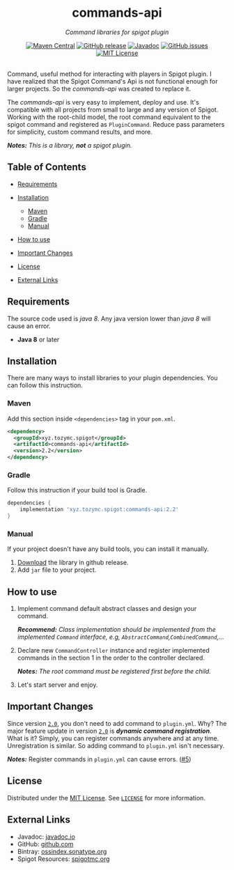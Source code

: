 [originalLicense]: https://opensource.org/licenses/MIT "MIT License"

[license]: https://git.io/JTBhQ "MIT License"

[github]: https://git.io/JTBhc "GitHub project"

[release]: https://git.io/JTBho "GitHub Release"

[javadoc]: https://www.javadoc.io/doc/xyz.tozymc.spigot/commands-api/ "commands-api Javadoc"

[ossIndex]: https://ossindex.sonatype.org/component/pkg:maven/xyz.tozymc.spigot/commands-api "OSS Index"

[spigot]: https://www.spigotmc.org/resources/84992/ "Spigot Resources"

[release2.0]: https://github.com/TozyMC/commands-api/releases/tag/v2.0 "Release 2.0"

<div align="center">
  <h1>commands-api</h1>
  <p><i>Command libraries for spigot plugin</i></p>
  <a href="https://search.maven.org/artifact/xyz.tozymc.spigot/commands-api/2.2/jar"><img alt="Maven Central" src="https://img.shields.io/maven-central/v/xyz.tozymc.spigot/commands-api?label=Maven%20Central&logo=apache-maven&style=flat-square"></a>
  <a href="https://git.io/JTBho"><img alt="GitHub release" src="https://img.shields.io/github/v/release/TozyMC/commands-api?logo=github&style=flat-square"></a>
  <a href="https://www.javadoc.io/doc/xyz.tozymc.spigot/commands-api/"><img alt="Javadoc" src="https://javadoc.io/badge2/xyz.tozymc.spigot/commands-api/javadoc.svg?style=flat-square&label=Javadoc&color=brightgreen&logo=java"></a>
  <a href="https://git.io/JTRUf"><img alt="GitHub issues" src="https://img.shields.io/github/issues/TozyMC/commands-api?style=flat-square"></a>
  <a href="https://git.io/JTBhQ"><img alt="MIT License" src="https://img.shields.io/github/license/TozyMC/commands-api?style=flat-square"></a>
</div>
<br>

Command, useful method for interacting with players in Spigot plugin. I have realized that the
Spigot Command's Api is not functional enough for larger projects. So the *commands-api* was created
to replace it.

The *commands-api* is very easy to implement, deploy and use. It's compatible with all projects from
small to large and any version of Spigot. Working with the root-child model, the root command
equivalent to the spigot command and registered as `PluginCommand`. Reduce pass parameters for
simplicity, custom command results, and more.

***Notes:*** *This is a library,* ***not*** *a spigot plugin.*

## Table of Contents

- [Requirements](#requirements)
- [Installation](#installation)
  - [Maven](#maven)
  - [Gradle](#gradle)
  - [Manual](#manual)

- [How to use](#how-to-use)
- [Important Changes](#important-changes)
- [License](#license)
- [External Links](#external-links)

## Requirements

The source code used is *java 8*. Any java version lower than *java 8* will cause an error.

- **Java 8** or later

## Installation

There are many ways to install libraries to your plugin dependencies. You can follow this
instruction.

### Maven

Add this section inside `<dependencies>` tag in your `pom.xml`.

``` xml
<dependency>
  <groupId>xyz.tozymc.spigot</groupId>
  <artifactId>commands-api</artifactId>
  <version>2.2</version>
</dependency>
```

### Gradle

Follow this instruction if your build tool is Gradle.

```gradle
dependencies {
    implementation 'xyz.tozymc.spigot:commands-api:2.2'
}
```

### Manual

If your project doesn't have any build tools, you can install it manually.

1. [Download][release] the library in github release.
2. Add `jar` file to your project.

## How to use

1. Implement command default abstract classes and design your command.

   ***Recommend:*** *Class implementation should be implemented from the implemented `Command`
   interface, e.g, `AbstractCommand`,`CombinedCommand`,...*

2. Declare new `CommandController` instance and register implemented commands in the section 1 in
   the order to the controller declared.

   ***Notes:*** *The root command must be registered first before the child.*

3. Let's start server and enjoy.

## Important Changes

Since version [`2.0`][release2.0], you don't need to add command to `plugin.yml`. Why? The major
feature update in version [`2.0`][release2.0] is ***dynamic command registration***. What is it?
Simply, you can register commands anywhere and at any time. Unregistration is similar. So adding
command to `plugin.yml` isn't necessary.

***Notes:*** Register commands in `plugin.yml` can cause
errors. ([#5](https://github.com/TozyMC/commands-api/issues/5#issuecomment-780289790))

## License

Distributed under the [MIT License][originalLicense]. See [`LICENSE`][license] for more information.

## External Links

- Javadoc: [javadoc.io][javadoc]
- GitHub: [github.com][github]
- Bintray: [ossindex.sonatype.org][ossIndex]
- Spigot Resources: [spigotmc.org][spigot]
